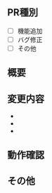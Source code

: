## PR種別

<!-- 該当する項目にチェックしてください -->

- [ ] 機能追加
- [ ] バグ修正
- [ ] その他

<!-- その他の場合は内容を記述してください -->

## 概要

<!--
 PRの背景、理由などを記述してください。
-->

## 変更内容

<!-- 主な変更点を詳細に記述してください -->

- 
- 
- 

## 動作確認

<!-- テストや動作確認の結果を記述してください -->

## その他

<!-- その他レビュアーに共有したいことなどあれば記載してください -->

